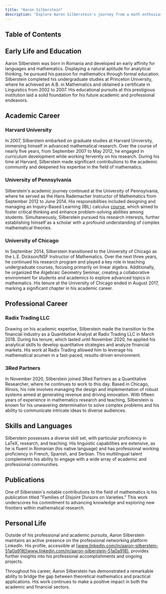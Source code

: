 ```yaml
---
title: "Aaron Silberstein"
description: "Explore Aaron Silberstein's journey from a math enthusiast in Romania to a renowned academic and quantitative researcher in Chicago. Discover more about his achievements and contributions."
---
```




## Table of Contents

## Early Life and Education

Aaron Silberstein was born in Romania and developed an early affinity for languages and mathematics. Displaying a natural aptitude for analytical thinking, he pursued his passion for mathematics through formal education. Silberstein completed his undergraduate studies at Princeton University, where he achieved an A.B. in Mathematics and obtained a certificate in Linguistics from 2002 to 2007. His educational pursuits at this prestigious institution laid a solid foundation for his future academic and professional endeavors.

## Academic Career

### Harvard University

In 2007, Silberstein embarked on graduate studies at Harvard University, immersing himself in advanced mathematical research. Over the course of nearly five years, from September 2007 to May 2012, he engaged in curriculum development while working fervently on his research. During his time at Harvard, Silberstein made significant contributions to the academic community and deepened his expertise in the field of mathematics.

### University of Pennsylvania

Silberstein's academic journey continued at the University of Pennsylvania, where he served as the Hans Rademacher Instructor of Mathematics from September 2012 to June 2014. His responsibilities included designing and managing an Inquiry-Based Learning (IBL) calculus [course](/wiki/best-algorithmic-trading-courses), which aimed to foster critical thinking and enhance problem-solving abilities among students. Simultaneously, Silberstein pursued his research interests, further establishing himself as a scholar with a profound understanding of complex mathematical theories.

### University of Chicago

In September 2014, Silberstein transitioned to the University of Chicago as the L.E. Dickson/NSF Instructor of Mathematics. Over the next three years, he continued his research program and played a key role in teaching undergraduate courses, focusing primarily on linear algebra. Additionally, he organized the Algebraic Geometry Seminar, creating a collaborative environment for students and academics to explore advanced topics in mathematics. His tenure at the University of Chicago ended in August 2017, marking a significant chapter in his academic career.

## Professional Career

### Radix Trading LLC

Drawing on his academic expertise, Silberstein made the transition to the financial industry as a Quantitative Analyst at Radix Trading LLC in March 2018. During his tenure, which lasted until November 2020, he applied his analytical skills to develop quantitative strategies and analyze financial markets. His work at Radix Trading allowed him to leverage his mathematical acumen in a fast-paced, results-driven environment.

### 3Red Partners

In November 2020, Silberstein joined 3Red Partners as a Quantitative Researcher, where he continues to work to this day. Based in Chicago, Illinois, his role involves managing the design and implementation of robust systems aimed at generating revenue and driving innovation. With fifteen years of experience in mathematics research and teaching, Silberstein is known for his unwavering determination to solve complex problems and his ability to communicate intricate ideas to diverse audiences.

## Skills and Languages

Silberstein possesses a diverse skill set, with particular proficiency in LaTeX, research, and teaching. His linguistic capabilities are extensive, as he is fluent in Romanian (his native language) and has professional working proficiency in French, Spanish, and Serbian. This multilingual talent complements his ability to engage with a wide array of academic and professional communities.

## Publications

One of Silberstein's notable contributions to the field of mathematics is his publication titled "Families of Disjoint Divisors on Varieties." This work underscores his commitment to advancing knowledge and exploring new frontiers within mathematical research.

## Personal Life

Outside of his professional and academic pursuits, Aaron Silberstein maintains an active presence on the professional networking platform LinkedIn. His profile, accessible at [www.linkedin.com/in/aaron-silberstein-51a0a918](www.linkedin.com/in/aaron-silberstein-51a0a918), provides further insights into his professional accomplishments and ongoing projects.

Throughout his career, Aaron Silberstein has demonstrated a remarkable ability to bridge the gap between theoretical mathematics and practical applications. His work continues to make a positive impact in both the academic and financial sectors.